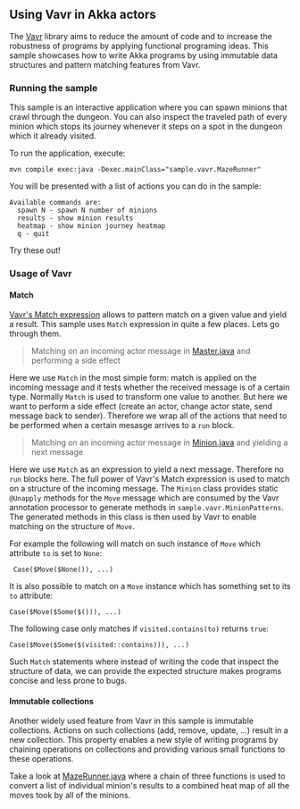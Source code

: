 ## Using Vavr in Akka actors

The [Vavr](http://www.vavr.io/) library aims to reduce the amount of code and to increase the robustness of programs by applying functional programing ideas. This sample showcases how to write Akka programs by using immutable data structures and pattern matching features from Vavr.

### Running the sample

This sample is an interactive application where you can spawn minions that crawl through the dungeon. You can also inspect the traveled path of every minion which stops its journey whenever it steps on a spot in the dungeon which it already visited.

To run the application, execute:

    mvn compile exec:java -Dexec.mainClass="sample.vavr.MazeRunner"

You will be presented with a list of actions you can do in the sample:

    Available commands are:
      spawn N - spawn N number of minions
      results - show minion results
      heatmap - show minion journey heatmap
      q - quit

Try these out!

### Usage of Vavr

#### Match

[Vavr's Match expression](http://www.vavr.io/vavr-docs/#_pattern_matching) allows to pattern match on a given value and yield a result. This sample uses `Match` expression in quite a few places. Lets go through them.

> Matching on an incoming actor message in [Master.java](src/main/java/sample/vavr/Master.java#L24) and performing a side effect

Here we use `Match` in the most simple form: match is applied on the incoming message and it tests whether the received message is of a certain type. Normally `Match` is used to transform one value to another. But here we want to perform a side effect (create an actor, change actor state, send message back to sender). Therefore we wrap all of the actions that need to be performed when a certain mesasge arrives to a `run` block.

> Matching on an incoming actor message in [Minion.java](src/main/java/sample/vavr/Minion.java#L32) and yielding a next message

Here we use `Match` as an expression to yield a next message. Therefore no `run` blocks here. The full power of Vavr's Match expression is used to match on a structure of the incoming message. The `Minion` class provides static `@Unapply` methods for the `Move` message which are consumed by the Vavr annotation processor to generate methods in `sample.vavr.MinionPatterns`. The generated methods in this class is then used by Vavr to enable matching on the structure of `Move`.

For example the following will match on such instance of `Move` which attribute `to` is set to `None`:

     Case($Move($None()), ...)

It is also possible to match on a `Move` instance which has something set to its `to` attribute:

    Case($Move($Some($())), ...)

The following case only matches if `visited.contains(to)` returns `true`:

    Case($Move($Some($(visited::contains))), ...)

Such `Match` statements where instead of writing the code that inspect the structure of data, we can provide the expected structure makes programs concise and less prone to bugs.

#### Immutable collections

Another widely used feature from Vavr in this sample is immutable collections. Actions on such collections (add, remove, update, ...) result in a new collection. This property enables a new style of writing programs by chaining operations on collections and providing various small functions to these operations.

Take a look at [MazeRunner.java](src/main/java/sample/vavr/MazeRunner.java#L91) where a chain of three functions is used to convert a list of individual minion's results to a combined heat map of all the moves took by all of the minions.
